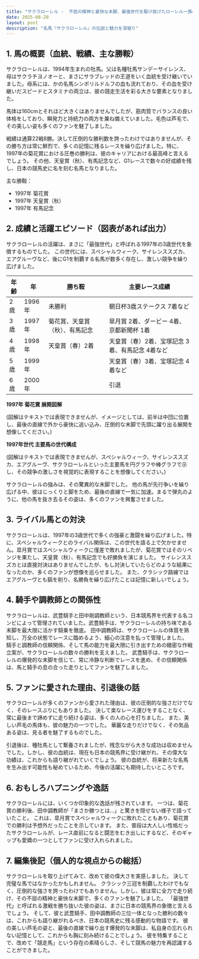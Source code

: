 ```yaml
---
title: "サクラローレル -  不屈の精神と豪快な末脚、最強世代を駆け抜けたローレル一族の至宝"
date: 2025-08-20
layout: post
description: "名馬『サクラローレル』の伝説と魅力を深堀り"
---
```


## 1. 馬の概要（血統、戦績、主な勝鞍）

サクラローレルは、1994年生まれの牡馬。父は名種牡馬サンデーサイレンス、母はサクラチヨノオーと、まさにサラブレッドの王道をいく血統を受け継いでいました。母系には、かの名馬シンボリルドルフの血も流れており、その血を受け継いだスピードとスタミナの両立は、彼の競走生活を彩る大きな要素となりました。

馬体は160cmとそれほど大きくはありませんでしたが、筋肉質でバランスの良い体格をしており、瞬発力と持続力の両方を兼ね備えていました。毛色は芦毛で、その美しい姿も多くのファンを魅了しました。

戦績は通算22戦8勝。決して圧倒的な勝利数を誇ったわけではありませんが、その勝ち方は常に鮮烈で、多くの記憶に残るレースを繰り広げました。特に、1997年の菊花賞における圧巻の勝利は、彼のキャリアにおける最高峰と言えるでしょう。  その他、天皇賞（秋）、有馬記念など、G1レースで数々の好成績を残し、日本の競馬史に名を刻む名馬となりました。


主な勝鞍：

* 1997年 菊花賞
* 1997年 天皇賞（秋）
* 1997年 有馬記念


## 2. 成績と活躍エピソード（図表があれば出力）

サクラローレルの活躍は、まさに「最強世代」と呼ばれる1997年の3歳世代を象徴するものでした。  この世代には、スペシャルウィーク、サイレンススズカ、エアグルーヴなど、後にG1を制覇する名馬が数多く存在し、激しい競争を繰り広げました。

| 年齢 | 年 | 勝ち鞍 | 主要レース成績 |
|---|---|---|---|
| 2歳 | 1996年 |  未勝利 |  朝日杯3歳ステークス 7着など |
| 3歳 | 1997年 | 菊花賞、天皇賞（秋）、有馬記念 |  皐月賞 2着、ダービー 4着、京都新聞杯 1着 |
| 4歳 | 1998年 |  天皇賞（春）2着 |  天皇賞（春）2着、宝塚記念 3着、有馬記念 4着など |
| 5歳 | 1999年 |  |  天皇賞（春）3着、宝塚記念 4着など |
| 6歳 | 2000年 |  |  引退 |


**1997年 菊花賞 展開図解**

(図解はテキストでは表現できませんが、イメージとしては、前半は中団に位置し、最後の直線で外から豪快に追い込み、圧倒的な末脚で先頭に躍り出る展開を想像してください。)

**1997年世代 主要馬の世代構成**

(図解はテキストでは表現できませんが、スペシャルウィーク、サイレンススズカ、エアグルーヴ、サクラローレルといった主要馬を円グラフや棒グラフで示し、その競争の激しさを視覚的に表現することを想像してください。)


サクラローレルの強みは、その驚異的な末脚でした。 他の馬が先行争いを繰り広げる中、彼はじっくりと脚をため、最後の直線で一気に加速。まるで弾丸のように、他の馬を抜き去るその姿は、多くのファンを興奮させました。


## 3. ライバル馬との対決

サクラローレルは、1997年の3歳世代で多くの強豪と激闘を繰り広げました。特に、スペシャルウィークとのライバル関係は、この世代を語る上で欠かせません。皐月賞ではスペシャルウィークに僅差で敗れましたが、菊花賞ではそのリベンジを果たし、天皇賞（秋）、有馬記念でも好勝負を演じました。  サイレンススズカとは直接対決はありませんでしたが、もし対決していたらどのような結果になったのか、多くのファンが想像を巡らせました。  また、クラシック路線ではエアグルーヴとも鎬を削り、名勝負を繰り広げたことは記憶に新しいでしょう。


## 4. 騎手や調教師との関係性

サクラローレルは、武豊騎手と田中剛調教師という、日本競馬界を代表する名コンビによって管理されていました。武豊騎手は、サクラローレルの持ち味である末脚を最大限に活かす騎乗を徹底。  田中調教師は、サクラローレルの体質を熟知し、万全の状態でレースに臨めるよう、細心の注意を払って管理しました。  騎手と調教師の信頼関係、そして馬の能力を最大限に引き出すための緻密な作戦立案が、サクラローレルの数々の勝利を支えました。  武豊騎手は、サクラローレルの爆発的な末脚を信じて、常に冷静な判断でレースを進め、その信頼関係は、馬と騎手の息の合った走りとしてファンを魅了しました。


## 5. ファンに愛された理由、引退後の話

サクラローレルが多くのファンから愛された理由は、彼の圧倒的な強さだけでなく、そのレースぶりにもありました。  決して楽なレース運びをすることなく、常に最後まで諦めずに走り続ける姿は、多くの人の心を打ちました。  また、美しい芦毛の馬体も、彼の魅力の一つでした。  華麗な走りだけでなく、その気品ある姿は、見る者を魅了するものでした。

引退後は、種牡馬として繋養されましたが、残念ながら大きな成功は収めませんでした。しかし、彼の血統は、現在も日本の競馬界に受け継がれ、その偉大な功績は、これからも語り継がれていくでしょう。  彼の血統が、将来新たな名馬を生み出す可能性も秘めているため、今後の活躍にも期待したいところです。


## 6. おもしろハプニングや逸話

サクラローレルには、いくつか印象的な逸話が残されています。  一つは、菊花賞の勝利後、田中調教師が「まさか勝つとは…」と驚きを隠せない様子で語っていたこと。  これは、皐月賞でスペシャルウィークに敗れたこともあり、菊花賞での勝利は予想外だったことを示しています。  また、普段は大人しい性格だったサクラローレルが、レース直前になると闘志をむき出しにするなど、そのギャップも愛嬌の一つとしてファンに受け入れられました。


## 7. 編集後記（個人的な視点からの総括）

サクラローレルを取り上げてみて、改めて彼の偉大さを実感しました。  決して完璧な馬ではなかったかもしれません。  クラシック三冠を制覇したわけでもなく、圧倒的な強さを誇ったわけでもありません。しかし、彼は常に全力で走り続け、その不屈の精神と豪快な末脚で、多くのファンを魅了しました。  「最強世代」と呼ばれる激戦を勝ち抜いた彼の姿は、まさに日本の競馬界の象徴と言えるでしょう。  そして、彼と武豊騎手、田中調教師の三位一体となった勝利の数々は、これからも語り継がれるべき、日本の競馬史に残る感動的な物語です。  彼の美しい芦毛の姿と、最後の直線で繰り出す爆発的な末脚は、私自身の忘れられない記憶として、これからも胸に刻み続けることでしょう。  彼を特集することで、改めて「競走馬」という存在の素晴らしさ、そして競馬の魅力を再認識することができました。
